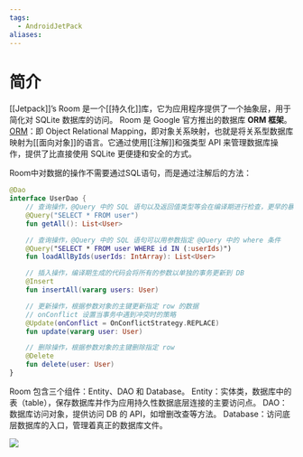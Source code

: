 ```yaml
---
tags:
  - AndroidJetPack
aliases:
---
```


# 简介

[[Jetpack]]’s Room 是一个[[持久化]]库，它为应用程序提供了一个抽象层，用于简化对 SQLite 数据库的访问。
Room 是 Google 官方推出的数据库 **ORM 框架**。[ORM](https://so.csdn.net/so/search?q=ORM&spm=1001.2101.3001.7020)：即 Object Relational Mapping，即对象关系映射，也就是将关系型数据库映射为[[面向对象]]的语言。它通过使用[[注解]]和强类型 API 来管理数据库操作，提供了比直接使用 SQLite 更便捷和安全的方式。

Room中对数据的操作不需要通过SQL语句，而是通过注解后的方法：

```kotlin
@Dao
interface UserDao {
    // 查询操作，@Query 中的 SQL 语句以及返回值类型等会在编译期进行检查，更早的暴露问题
    @Query("SELECT * FROM user")
    fun getAll(): List<User>

    // 查询操作，@Query 中的 SQL 语句可以用参数指定 @Query 中的 where 条件
    @Query("SELECT * FROM user WHERE id IN (:userIds)")
    fun loadAllByIds(userIds: IntArray): List<User>

    // 插入操作，编译期生成的代码会将所有的参数以单独的事务更新到 DB
    @Insert
    fun insertAll(vararg users: User)

    // 更新操作，根据参数对象的主键更新指定 row 的数据
    // onConflict 设置当事务中遇到冲突时的策略
    @Update(onConflict = OnConflictStrategy.REPLACE)
    fun update(vararg user: User)

    // 删除操作，根据参数对象的主键删除指定 row
    @Delete
    fun delete(user: User)
}
```

Room 包含三个组件：Entity、DAO 和 Database。
Entity：实体类，数据库中的表（table），保存数据库并作为应用持久性数据底层连接的主要访问点。
DAO：数据库访问对象，提供访问 DB 的 API，如增删改查等方法。
Database：访问底层数据库的入口，管理着真正的数据库文件。

![](https://img-blog.csdnimg.cn/c98ad91d8f2b45dea5db4608dcd765bf.png)


